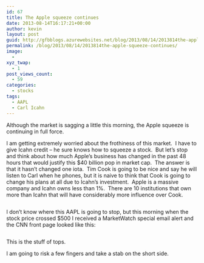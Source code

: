 ```yaml
---
id: 67
title: The Apple squeeze continues
date: 2013-08-14T16:17:21+00:00
author: kevin
layout: post
guid: http://gfbblogs.azurewebsites.net/blog/2013/08/14/2013814the-apple-squeeze-continues/
permalink: /blog/2013/08/14/2013814the-apple-squeeze-continues/
image:
  - 
xyz_twap:
  - 1
post_views_count:
  - 59
categories:
  - stocks
tags:
  - AAPL
  - Carl Icahn
---
```

Although the market is sagging a little this morning, the Apple squeeze is continuing in full force.

I am getting extremely worried about the frothiness of this market.  I have to give Icahn credit &#8211; he sure knows how to squeeze a stock.  But let&#8217;s stop and think about how much Apple&#8217;s business has changed in the past 48 hours that would justify this $40 billion pop in market cap.  The answer is that it hasn&#8217;t changed one iota.  Tim Cook is going to be nice and say he will listen to Carl when he phones, but it is naive to think that Cook is going to change his plans at all due to Icahn&#8217;s investment.  Apple is a massive company and Icahn owns less than 1%.  There are 10 institutions that own more than Icahn that will have considerably more influence over Cook.

<img class="aligncenter" alt="" src="http://themacrotourist.com/blogs/AAPL%20holders%20Aug%2014%2013.gif" />

I don&#8217;t know where this AAPL is going to stop, but this morning when the stock price crossed $500 I received a MarketWatch special email alert and the CNN front page looked like this:

<img class="aligncenter" alt="" src="http://static.squarespace.com/static/500f3df9e4b006cb9ec150a3/50c60ecbe4b026203261b4d3/520baf15e4b0835de5838e8f/1376497432115/CNNMoney%20-%20BusiAug%203%2013ance%20news.jpg" /><img class="aligncenter" alt="" src="http://themacrotourist.com/blogs/AAPL%20GIP%20Aug%2014%2013.gif" />

This is the stuff of tops.

I am going to risk a few fingers and take a stab on the short side.

&nbsp;